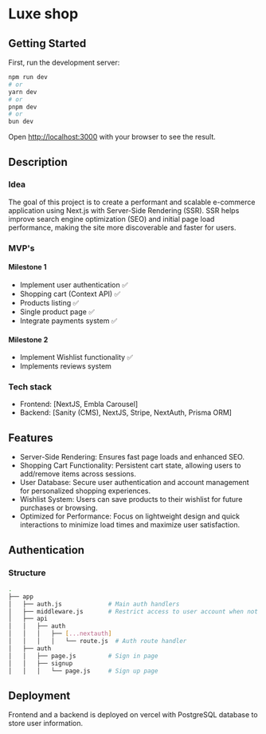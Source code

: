# Luxe shop

## Getting Started

First, run the development server:

```bash
npm run dev
# or
yarn dev
# or
pnpm dev
# or
bun dev
```

Open [http://localhost:3000](http://localhost:3000) with your browser to see the result.

## Description 

### Idea

The goal of this project is to create a performant and scalable e-commerce application using Next.js with Server-Side Rendering (SSR). SSR helps improve search engine optimization (SEO) and initial page load performance, making the site more discoverable and faster for users. 

### MVP's 

#### Milestone 1

- Implement user authentication ✅
- Shopping cart (Context API) ✅
- Products listing ✅
- Single product page ✅
- Integrate payments system ✅

#### Milestone 2

- Implement Wishlist functionality ✅
- Implements reviews system

### Tech stack

- Frontend: [NextJS, Embla Carousel]
- Backend: [Sanity (CMS), NextJS, Stripe, NextAuth, Prisma ORM]

## Features 

- Server-Side Rendering: Ensures fast page loads and enhanced SEO.
- Shopping Cart Functionality: Persistent cart state, allowing users to add/remove items across sessions.
- User Database: Secure user authentication and account management for personalized shopping experiences.
- Wishlist System: Users can save products to their wishlist for future purchases or browsing.
- Optimized for Performance: Focus on lightweight design and quick interactions to minimize load times and maximize user satisfaction.

## Authentication

### Structure 

```bash
.
├── app
│   ├── auth.js             # Main auth handlers
│   ├── middleware.js       # Restrict access to user account when not logged in
│   ├── api
│   │   ├── auth
│   │   │   ├── [...nextauth]
│   │   │   │   └── route.js  # Auth route handler
│   ├── auth
│   │   ├── page.js         # Sign in page
│   │   ├── signup
│   │   │   └── page.js     # Sign up page

```

## Deployment

Frontend and a backend is deployed on vercel with PostgreSQL database to store user information.

